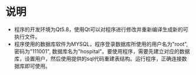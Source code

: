 # 说明

* 程序的开发环境为Qt5.8，使用Qt可以对程序进行修改并重新编译生成新的可执行文件。
* 程序使用的数据库软件为MYSQL，程序登录数据库所使用的用户名为"root", 密码为"111001", 数据库名为"hospital"。要使用程序，需要先建立对应的数据库，设置用户，然后使用提供的sql代码重建表结构。运行程序，正确连接数据库即可使用。